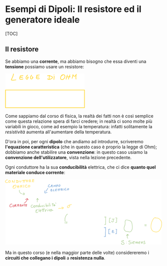 # Esempi di Dipoli: Il resistore ed il generatore ideale

[TOC]

## Il resistore

Se abbiamo una **corrente**, ma abbiamo bisogno che essa diventi una **tensione** possiamo usare un resistore:

<img src="assets/leggeohm.png" alt="leggeohm" style="zoom: 25%;" />

Come sappiamo dal corso di fisica, la realtà dei fatti non è così semplice come questa relazione spera di farci credere; in realtà ci sono molte più variabili in gioco, come ad esempio la temperatura: infatti solitamente la *resistività* aumenta all'aumentare della temperatura.

D'ora in poi, per ogni **dipolo** che andiamo ad introdurre, scriveremo **l'equazione caratteristica** (che in questo caso è proprio la legge di Ohm); dobbiamo anche stabilire una **convenzione**: in questo caso usiamo la **convenzione dell'utilizzatore**, vista nella lezione precedente.

Ogni conduttore ha la sua **conducibilità** elettrica, che ci dice **quanto quel materiale conduce corrente**:

![conduttoreohmico](assets/conduttoreohmico.png)

Ma in questo corso (e nella maggior parte delle volte) considereremo i **circuiti che collegano i dipoli** a **resistenza nulla**.